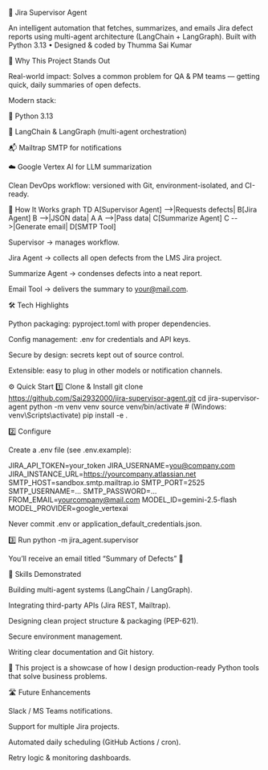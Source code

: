 🚀 Jira Supervisor Agent

An intelligent automation that fetches, summarizes, and emails Jira defect reports using multi-agent architecture (LangChain + LangGraph).
Built with Python 3.13 • Designed & coded by Thumma Sai Kumar

🌟 Why This Project Stands Out

Real-world impact: Solves a common problem for QA & PM teams — getting quick, daily summaries of open defects.

Modern stack:

🐍 Python 3.13

🤖 LangChain & LangGraph (multi-agent orchestration)

📬 Mailtrap SMTP for notifications

☁️ Google Vertex AI for LLM summarization

Clean DevOps workflow: versioned with Git, environment-isolated, and CI-ready.

🧭 How It Works
graph TD
    A[Supervisor Agent] -->|Requests defects| B[Jira Agent]
    B -->|JSON data| A
    A -->|Pass data| C[Summarize Agent]
    C -->|Generate email| D[SMTP Tool]


Supervisor → manages workflow.

Jira Agent → collects all open defects from the LMS Jira project.

Summarize Agent → condenses defects into a neat report.

Email Tool → delivers the summary to your@mail.com.

🛠️ Tech Highlights

Python packaging: pyproject.toml with proper dependencies.

Config management: .env for credentials and API keys.

Secure by design: secrets kept out of source control.

Extensible: easy to plug in other models or notification channels.

⚙️ Quick Start
1️⃣ Clone & Install
git clone https://github.com/Sai2932000/jira-supervisor-agent.git
cd jira-supervisor-agent
python -m venv venv
source venv/bin/activate  # (Windows: venv\Scripts\activate)
pip install -e .

2️⃣ Configure

Create a .env file (see .env.example):

JIRA_API_TOKEN=your_token
JIRA_USERNAME=you@company.com
JIRA_INSTANCE_URL=https://yourcompany.atlassian.net
SMTP_HOST=sandbox.smtp.mailtrap.io
SMTP_PORT=2525
SMTP_USERNAME=...
SMTP_PASSWORD=...
FROM_EMAIL=yourcompany@mail.com
MODEL_ID=gemini-2.5-flash
MODEL_PROVIDER=google_vertexai


Never commit .env or application_default_credentials.json.

3️⃣ Run
python -m jira_agent.supervisor


You’ll receive an email titled “Summary of Defects” 🎉

💼 Skills Demonstrated

Building multi-agent systems (LangChain / LangGraph).

Integrating third-party APIs (Jira REST, Mailtrap).

Designing clean project structure & packaging (PEP-621).

Secure environment management.

Writing clear documentation and Git history.

📌 This project is a showcase of how I design production-ready Python tools that solve business problems.

🛣️ Future Enhancements

Slack / MS Teams notifications.

Support for multiple Jira projects.

Automated daily scheduling (GitHub Actions / cron).

Retry logic & monitoring dashboards.
